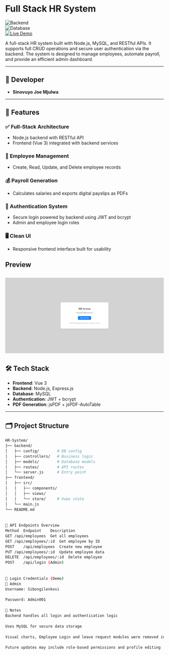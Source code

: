 # Full Stack HR System

![Backend](https://img.shields.io/badge/backend-Node.js-blue)  
![Database](https://img.shields.io/badge/database-MySQL-orange)  
[![Live Demo](https://img.shields.io/badge/demo-online-orange)](https://full-stack-hr-system.vercel.app/)

A full-stack HR system built with Node.js, MySQL, and RESTful APIs. It supports full CRUD operations and secure user authentication via the backend. The system is designed to manage employees, automate payroll, and provide an efficient admin dashboard.

---

## 👤 Developer

- **Sinovuyo Joe Mjulwa**

---

## 🚀 Features

### ✅ Full-Stack Architecture

- Node.js backend with RESTful API
- Frontend (Vue 3) integrated with backend services

### 👥 Employee Management

- Create, Read, Update, and Delete employee records

### 💰 Payroll Generation

- Calculates salaries and exports digital payslips as PDFs

### 🔐 Authentication System

- Secure login powered by backend using JWT and bcrypt
- Admin and employee login roles

### 🖥️ Clean UI

- Responsive frontend interface built for usability

## Preview

![Project Preview](https://github.com/TwinnJoe/FULL-STACK_HR_SYSTEM/blob/main/public/img/icons/Preview.png?raw=true)
---

## 🛠️ Tech Stack

- **Frontend**: Vue 3
- **Backend**: Node.js, Express.js
- **Database**: MySQL
- **Authentication**: JWT + bcrypt
- **PDF Generation**: jsPDF + jsPDF-AutoTable

---

## 🗂️ Project Structure

```bash
HR-System/
├── backend/
│   ├── config/        # DB config
│   ├── controllers/   # Business logic
│   ├── models/        # Database models
│   ├── routes/        # API routes
│   └── server.js      # Entry point
├── frontend/
│   ├── src/
│   │   ├── components/
│   │   ├── views/
│   │   └── store/     # Vuex state
│   └── main.js
└── README.md


🔌 API Endpoints Overview
Method	Endpoint	Description
GET	/api/employees	Get all employees
GET	/api/employees/:id	Get employee by ID
POST	/api/employees	Create new employee
PUT	/api/employees/:id	Update employee data
DELETE	/api/employees/:id	Delete employee
POST	/api/login (Admin)


🔑 Login Credentials (Demo)
👑 Admin
Username: Sibongilenkosi

Password: Admin001

📌 Notes
Backend handles all login and authentication logic

Uses MySQL for secure data storage

Visual charts, Employee Login and leave request modules were removed in this version

Future updates may include role-based permissions and profile editing
```
